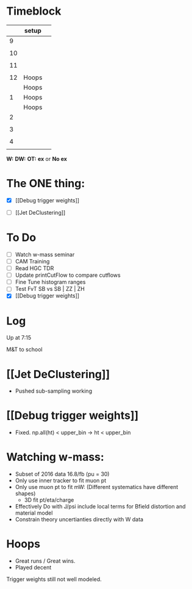 # Timeblock

|     | setup |     |
| --- | ----- | --- |
| 9   |       |     |
|     |       |     |
| 10  |       |     |
|     |       |     |
| 11  |       |     |
|     |       |     |
| 12  | Hoops |     |
|     | Hoops |     |
| 1   | Hoops |     |
|     | Hoops |     |
| 2   |       |     |
|     |       |     |
| 3   |       |     |
|     |       |     |
| 4   |       |     |
|     |       |     |

**W:**
**DW:**
**OT:**
**ex** or **No ex**

# The ONE thing: 
- [x] [[Debug trigger weights]]
- [ ] [[Jet DeClustering]]



# To Do
- [ ] Watch w-mass seminar
- [ ] CAM Training
- [ ] Read HGC TDR
- [ ] Update printCutFlow to compare cutflows
- [ ] Fine Tune histogram ranges
- [ ] Test FvT SB vs SB | ZZ | ZH
- [x] [[Debug trigger weights]]

# Log
 
Up at 7:15 

M&T to school

# [[Jet DeClustering]]
- Pushed sub-sampling working

# [[Debug trigger weights]]
- Fixed.  np.all(ht) < upper_bin -> ht < upper_bin

# Watching w-mass:
- Subset of 2016 data 16.8/fb (pu = 30)
- Only use inner tracker to fit muon pt
- Only use muon pt to fit mW: (Different systematics have different shapes)
	- 3D fit pt/eta/charge
- Effectively Do with J/psi include local terms for Bfield distortion and material model
- Constrain theory uncertianties directly with W data

# Hoops 
- Great runs / Great wins. 
- Played decent

Trigger weights still not well modeled. 

